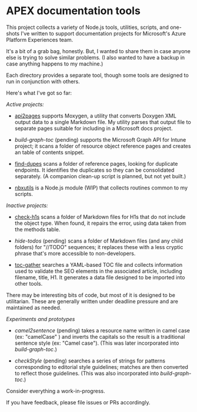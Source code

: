 # APEX documentation tools

This project collects a variety of Node.js tools, utilities, scripts, and one-shots I've written to support documentation projects for Microsoft's Azure Platform Experiences team.  

It's a bit of a grab bag, honestly.  But, I wanted to share them in case anyone else is trying to solve similar problems.  (I also wanted to have a backup in case anything happens to my machine.)

Each directory provides a separate tool, though some tools are designed to run in conjunction with others.

Here's what I've got so far:

_Active projects:_

- [api2pages](./apipages/) supports Moxygen, a utility that converts Doxygen XML output data to a single Markdown file.  My utility parses that output file to separate pages suitable for including in a Microsoft docs project.

- _build-graph-toc_ (pending) supports the Microsoft Graph API for Intune project; it scans a folder of resource object reference pages and creates an table of contents snippet.

- [find-dupes](./find-dupes) scans a folder of reference pages, looking for duplicate endpoints.  It identifies the duplicates so they can be consolidated separately.  (A companion clean-up script is planned, but not yet built.)

- [nbxutils](./nbxutils/) is a Node.js module (WIP) that collects routines common to my scripts.  

_Inactive projects:_

- [check-h1s](./check-h1s/) scans a folder of Markdown files for H1s that do not include the object type.  When found, it repairs the error, using data taken from the methods table.

- _hide-todos_ (pending) scans a folder of Markdown files (and any child folders) for "//TODO" sequences; it replaces these with a less cryptic phrase that's more accessible to non-developers. 

- [toc-gather](/.toc-gather) searches a YAML-based TOC file and collects information used to validate the SEO elements in the associated article, including filename, title, H1.  It generates a data file designed to be imported into other tools.

There may be interesting bits of code, but most of it is designed to be utilitarian.  These are generally written under deadline pressure and are maintained as needed.  

_Experiments and prototypes_

- _camel2sentence_ (pending) takes a resource name written in camel case (ex: "camelCase" ) and inverts the capitals so the result is a traditional sentence style (ex: "Camel case").  (This was later incorporated into _build-graph-toc_.)

- _checkStyle_ (pending) searches a series of strings for patterns corresponding to editorial style guidelines; matches are then converted to reflect those guidelines.  (This was also incorporated into _build-graph-toc_.)

Consider everything a work-in-progress.

If you have feedback, please file issues or PRs accordingly.